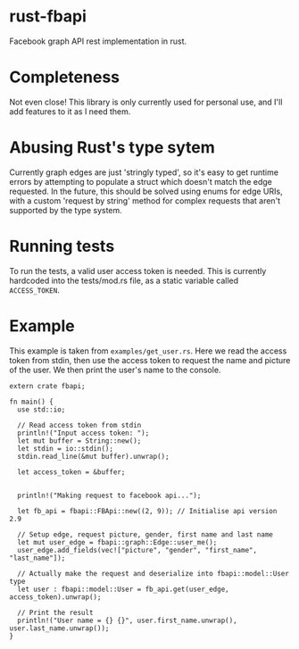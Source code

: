 # rust-fbapi
Facebook graph API rest implementation in rust.

# Completeness
Not even close! This library is only currently used for personal use, and I'll
add features to it as I need them. 

# Abusing Rust's type sytem
Currently graph edges are just 'stringly typed', so it's easy to get runtime
errors by attempting to populate a struct which doesn't match the edge
requested. In the future, this should be solved using enums for edge URIs, with
a custom 'request by string' method for complex requests that aren't supported
by the type system.

# Running tests
To run the tests, a valid user access token is needed. This is currently
hardcoded into the tests/mod.rs file, as a static variable called
`ACCESS_TOKEN`.

# Example
This example is taken from `examples/get_user.rs`. Here we read the access
token from stdin, then use the access token to request the name and picture of
the user. We then print the user's name to the console.
```
extern crate fbapi;

fn main() {
  use std::io;

  // Read access token from stdin
  println!("Input access token: ");
  let mut buffer = String::new();
  let stdin = io::stdin();
  stdin.read_line(&mut buffer).unwrap();

  let access_token = &buffer;


  println!("Making request to facebook api...");

  let fb_api = fbapi::FBApi::new((2, 9)); // Initialise api version 2.9

  // Setup edge, request picture, gender, first name and last name
  let mut user_edge = fbapi::graph::Edge::user_me();
  user_edge.add_fields(vec!["picture", "gender", "first_name", "last_name"]);

  // Actually make the request and deserialize into fbapi::model::User type
  let user : fbapi::model::User = fb_api.get(user_edge, access_token).unwrap();

  // Print the result
  println!("User name = {} {}", user.first_name.unwrap(), user.last_name.unwrap());
}
```
